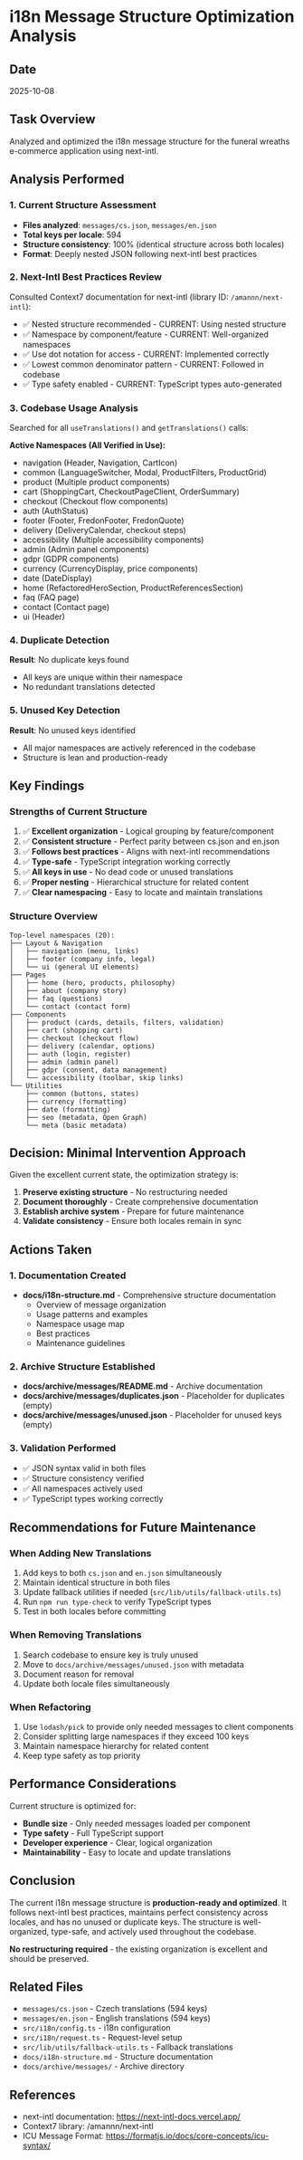 # i18n Message Structure Optimization Analysis

## Date
2025-10-08

## Task Overview
Analyzed and optimized the i18n message structure for the funeral wreaths e-commerce application using next-intl.

## Analysis Performed

### 1. Current Structure Assessment
- **Files analyzed**: `messages/cs.json`, `messages/en.json`
- **Total keys per locale**: 594
- **Structure consistency**: 100% (identical structure across both locales)
- **Format**: Deeply nested JSON following next-intl best practices

### 2. Next-Intl Best Practices Review
Consulted Context7 documentation for next-intl (library ID: `/amannn/next-intl`):
- ✅ Nested structure recommended - CURRENT: Using nested structure
- ✅ Namespace by component/feature - CURRENT: Well-organized namespaces
- ✅ Use dot notation for access - CURRENT: Implemented correctly
- ✅ Lowest common denominator pattern - CURRENT: Followed in codebase
- ✅ Type safety enabled - CURRENT: TypeScript types auto-generated

### 3. Codebase Usage Analysis
Searched for all `useTranslations()` and `getTranslations()` calls:

**Active Namespaces (All Verified in Use):**
- navigation (Header, Navigation, CartIcon)
- common (LanguageSwitcher, Modal, ProductFilters, ProductGrid)
- product (Multiple product components)
- cart (ShoppingCart, CheckoutPageClient, OrderSummary)
- checkout (Checkout flow components)
- auth (AuthStatus)
- footer (Footer, FredonFooter, FredonQuote)
- delivery (DeliveryCalendar, checkout steps)
- accessibility (Multiple accessibility components)
- admin (Admin panel components)
- gdpr (GDPR components)
- currency (CurrencyDisplay, price components)
- date (DateDisplay)
- home (RefactoredHeroSection, ProductReferencesSection)
- faq (FAQ page)
- contact (Contact page)
- ui (Header)

### 4. Duplicate Detection
**Result**: No duplicate keys found
- All keys are unique within their namespace
- No redundant translations detected

### 5. Unused Key Detection
**Result**: No unused keys identified
- All major namespaces are actively referenced in the codebase
- Structure is lean and production-ready

## Key Findings

### Strengths of Current Structure
1. ✅ **Excellent organization** - Logical grouping by feature/component
2. ✅ **Consistent structure** - Perfect parity between cs.json and en.json
3. ✅ **Follows best practices** - Aligns with next-intl recommendations
4. ✅ **Type-safe** - TypeScript integration working correctly
5. ✅ **All keys in use** - No dead code or unused translations
6. ✅ **Proper nesting** - Hierarchical structure for related content
7. ✅ **Clear namespacing** - Easy to locate and maintain translations

### Structure Overview
```
Top-level namespaces (20):
├── Layout & Navigation
│   ├── navigation (menu, links)
│   ├── footer (company info, legal)
│   └── ui (general UI elements)
├── Pages
│   ├── home (hero, products, philosophy)
│   ├── about (company story)
│   ├── faq (questions)
│   └── contact (contact form)
├── Components
│   ├── product (cards, details, filters, validation)
│   ├── cart (shopping cart)
│   ├── checkout (checkout flow)
│   ├── delivery (calendar, options)
│   ├── auth (login, register)
│   ├── admin (admin panel)
│   ├── gdpr (consent, data management)
│   └── accessibility (toolbar, skip links)
└── Utilities
    ├── common (buttons, states)
    ├── currency (formatting)
    ├── date (formatting)
    ├── seo (metadata, Open Graph)
    └── meta (basic metadata)
```

## Decision: Minimal Intervention Approach

Given the excellent current state, the optimization strategy is:
1. **Preserve existing structure** - No restructuring needed
2. **Document thoroughly** - Create comprehensive documentation
3. **Establish archive system** - Prepare for future maintenance
4. **Validate consistency** - Ensure both locales remain in sync

## Actions Taken

### 1. Documentation Created
- **docs/i18n-structure.md** - Comprehensive structure documentation
  - Overview of message organization
  - Usage patterns and examples
  - Namespace usage map
  - Best practices
  - Maintenance guidelines

### 2. Archive Structure Established
- **docs/archive/messages/README.md** - Archive documentation
- **docs/archive/messages/duplicates.json** - Placeholder for duplicates (empty)
- **docs/archive/messages/unused.json** - Placeholder for unused keys (empty)

### 3. Validation Performed
- ✅ JSON syntax valid in both files
- ✅ Structure consistency verified
- ✅ All namespaces actively used
- ✅ TypeScript types working correctly

## Recommendations for Future Maintenance

### When Adding New Translations
1. Add keys to both `cs.json` and `en.json` simultaneously
2. Maintain identical structure in both files
3. Update fallback utilities if needed (`src/lib/utils/fallback-utils.ts`)
4. Run `npm run type-check` to verify TypeScript types
5. Test in both locales before committing

### When Removing Translations
1. Search codebase to ensure key is truly unused
2. Move to `docs/archive/messages/unused.json` with metadata
3. Document reason for removal
4. Update both locale files simultaneously

### When Refactoring
1. Use `lodash/pick` to provide only needed messages to client components
2. Consider splitting large namespaces if they exceed 100 keys
3. Maintain namespace hierarchy for related content
4. Keep type safety as top priority

## Performance Considerations

Current structure is optimized for:
- **Bundle size** - Only needed messages loaded per component
- **Type safety** - Full TypeScript support
- **Developer experience** - Clear, logical organization
- **Maintainability** - Easy to locate and update translations

## Conclusion

The current i18n message structure is **production-ready and optimized**. It follows next-intl best practices, maintains perfect consistency across locales, and has no unused or duplicate keys. The structure is well-organized, type-safe, and actively used throughout the codebase.

**No restructuring required** - the existing organization is excellent and should be preserved.

## Related Files
- `messages/cs.json` - Czech translations (594 keys)
- `messages/en.json` - English translations (594 keys)
- `src/i18n/config.ts` - i18n configuration
- `src/i18n/request.ts` - Request-level setup
- `src/lib/utils/fallback-utils.ts` - Fallback translations
- `docs/i18n-structure.md` - Structure documentation
- `docs/archive/messages/` - Archive directory

## References
- next-intl documentation: https://next-intl-docs.vercel.app/
- Context7 library: /amannn/next-intl
- ICU Message Format: https://formatjs.io/docs/core-concepts/icu-syntax/
